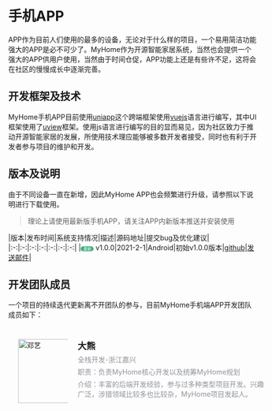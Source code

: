 # 手机APP

APP作为目前人们使用的最多的设备，无论对于什么样的项目，一个易用简洁功能强大的APP是必不可少了。MyHome作为开源智能家居系统，当然也会提供一个强大的APP供用户使用，当然由于时间仓促，APP功能上还是有些许不足，这将会在社区的慢慢成长中逐渐完善。

## 开发框架及技术
MyHome手机APP目前使用[uniapp](https://uniapp.dcloud.io/)这个跨端框架使用[vuejs](https://cn.vuejs.org/)语言进行编写，其中UI框架使用了[uview](https://uviewui.com/)框架。使用js语言进行编写的目的显而易见，因为社区致力于推动开源智能家居的发展，所使用技术理应能够被多数开发者接受，同时也有利于开发者参与项目的维护和开发。

## 版本及说明
由于不同设备一直在新增，因此MyHome APP也会频繁进行升级，请参照以下说明进行下载使用。
> 理论上请使用最新版手机APP，请关注APP内新版本推送并安装使用

|版本|发布时间|系统支持情况|描述|源码地址|提交bug及优化建议|
|:-:|:-:|:-:|:-:|:-:|:-:|:-:|
|<span style="font-size: 8px;background-color: #3EAF7C;color: #FFFFFF;padding-left: 5px;padding-right: 5px;border-radius: 5px">最新</span> v1.0.0|2021-2-1|Android|初始v1.0.0版本|[github](https://github.com/BearLaboratory/myhomeapp)|[发送邮件](https://www.baidu.com)|

## 开发团队成员
一个项目的持续迭代更新离不开团队的参与，目前MyHome手机端APP开发团队成员如下：

<div style="margin-top:20px;padding:20px;display:flex;width:100%">
    <div style="width:20%;display: flex;justify-content: center;" >
        <img :src="$withBase('/dengyi.jpg')" alt="邓艺" height="130px">
    </div>
    <div style="width:80%;margin-left:20px;display:flex;flex-direction: column;">
        <span style="font-size: 18px;font-weight: bold;">大熊</span>
        <span style="color: #909399;margin-top:5px">全栈开发-浙江嘉兴</span>
        <span style="color: #909399;margin-top:5px">职责：负责MyHome核心开发以及统筹MyHome规划</span>
        <span style="color: #909399;margin-top:5px">介绍：丰富的后端开发经验，参与过多种类型项目开发。兴趣广泛，涉猎领域比较多也比较杂，MyHome项目发起人。</span>
    </div>
</div>